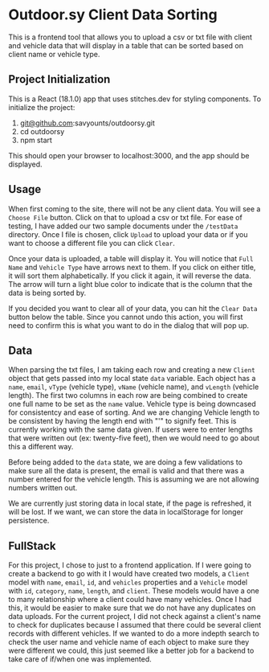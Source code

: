 # Outdoor.sy Client Data Sorting
This is a frontend tool that allows you to upload a csv or txt file with client and vehicle data that will display in a table that can be sorted based on client name or vehicle type.  

## Project Initialization
This is a React (18.1.0) app that uses stitches.dev for styling components. To initialize the project:

1. git@github.com:savyounts/outdoorsy.git
2. cd outdoorsy
3. npm start

This should open your browser to localhost:3000, and the app should be displayed.

## Usage
When first coming to the site, there will not be any client data. You will see a `Choose File` button. Click on that to upload a csv or txt file. For ease of testing, I have added our two sample documents under the `/testData` directory. Once I file is chosen, click `Upload` to upload your data or if you want to choose a different file you can click `Clear`.

Once your data is uploaded, a table will display it. You will notice that `Full Name` and `Vehicle Type` have arrows next to them. If you click on either title, it will sort them alphabetically. If you click it again, it will reverse the data. The arrow will turn a light blue color to indicate that is the column that the data is being sorted by.

If you decided you want to clear all of your data, you can hit the `Clear Data` button below the table. Since you cannot undo this action, you will first need to confirm this is what you want to do in the dialog that will pop up.

## Data
When parsing the txt files, I am taking each row and creating a new `Client` object that gets passed into my local state `data` variable. Each object has a `name`, `email`, `vType` (vehicle type), `vName` (vehicle name), and `vLength` (vehicle length). The first two columns in each row are being combined to create one full name to be set as the `name` value. Vehicle type is being downcased for consistentcy and ease of sorting. And we are changing Vehicle length to be consistent by having the length end with "'" to signify feet. This is currently working with the same data given. If users were to enter lengths that were written out (ex: twenty-five feet), then we would need to go about this a different way.

Before being added to the `data` state, we are doing a few validations to make sure all the data is present, the email is valid and that there was a number entered for the vehicle length. This is assuming we are not allowing numbers written out.

We are currently just storing data in local state, if the page is refreshed, it will be lost. If we want, we can store the data in localStorage for longer persistence.

## FullStack
For this project, I chose to just to a frontend application. If I were going to create a backend to go with it I would have created two models, a `Client` model with `name`, `email`, `id`, and `vehicles` properties and a `Vehicle` model with `id`, `category`, `name`, `length`, and `client`. These models would have a one to many relationship where a client could have many vehicles. Once I had this, it would be easier to make sure that we do not have any duplicates on data uploads. For the current project, I did not check against a client's name to check for duplicates because I assumed that there could be several client records with different vehicles. If we wanted to do a more indepth search to check the user name and vehicle name of each object to make sure they were different we could, this just seemed like a better job for a backend to take care of if/when one was implemented.
